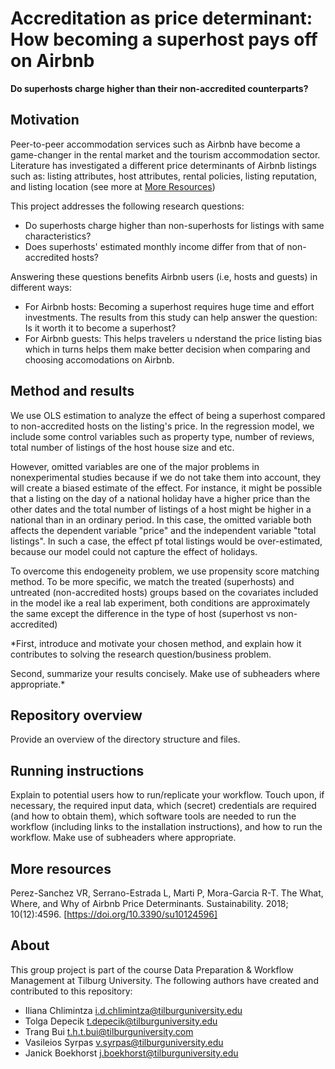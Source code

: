 # Accreditation as price determinant: How becoming a superhost pays off on Airbnb

__Do superhosts charge higher than their non-accredited counterparts?__

## Motivation

Peer-to-peer accommodation services such as Airbnb have become a game-changer in the rental market and the tourism accommodation sector. Literature has investigated a different price determinants of Airbnb listings such as: listing attributes, host attributes, rental policies, listing reputation, and listing location (see more at [More Resources](##more-resources))

This project addresses the following research questions: 
+ Do superhosts charge higher than non-superhosts for listings with same characteristics? 
+ Does superhosts' estimated monthly income differ from that of non-accredited hosts? 

Answering these questions benefits Airbnb users (i.e, hosts and guests) in different ways:
+ For Airbnb hosts: Becoming a superhost requires huge time and effort investments. The results from this study can help answer the question: Is it worth it to become a superhost? 
+ For Airbnb guests: This helps travelers u nderstand the price listing bias which in turns helps them make better decision when comparing and choosing accomodations on Airbnb.  

## Method and results

We use OLS estimation to analyze the effect of being a superhost compared to non-accredited hosts on the listing's price. In the regression model, we include some control variables such as property type, number of reviews, total number of listings of the host house size and etc.

However, omitted variables are one of the major problems in nonexperimental studies because if we do not take them into account, they will create a biased estimate of the effect. For instance, it might be possible that a listing on the day of a national holiday have a higher price than the other dates and the total number of listings of a host might be higher in a national than in an ordinary period. In this case, the omitted variable both affects the dependent variable "price" and the independent variable "total listings". In such a case, the effect pf total listings would be over-estimated, because our model could not capture the effect of holidays. 

To overcome this endogeneity problem, we use propensity score matching method. To be more specific, we match the treated (superhosts) and untreated (non-accredited hosts) groups based on the covariates included in the model ike a real lab experiment, both conditions are approximately the same except the difference in the type of host (superhost vs non-accredited)

*First, introduce and motivate your chosen method, and explain how it contributes to solving the research question/business problem.

Second, summarize your results concisely. Make use of subheaders where appropriate.*

## Repository overview

Provide an overview of the directory structure and files.

## Running instructions

Explain to potential users how to run/replicate your workflow. Touch upon, if necessary, the required input data, which (secret) credentials are required (and how to obtain them), which software tools are needed to run the workflow (including links to the installation instructions), and how to run the workflow. Make use of subheaders where appropriate.

## More resources

Perez-Sanchez VR, Serrano-Estrada L, Marti P, Mora-Garcia R-T. The What, Where, and Why of Airbnb Price Determinants. Sustainability. 2018; 10(12):4596. [https://doi.org/10.3390/su10124596]

## About

This group project is part of the course Data Preparation & Workflow Management at Tilburg University. The following authors have created and contributed to this repository:
+ Iliana Chlimintza <i.d.chlimintza@tilburguniversity.edu>
+ Tolga Depecik <t.depecik@tilburguniversity.edu>
+ Trang Bui <t.h.t.bui@tilburguniversity.com> 
+ Vasileios Syrpas <v.syrpas@tilburguniversity.edu>
+ Janick Boekhorst <j.boekhorst@tilburguniversity.edu>


